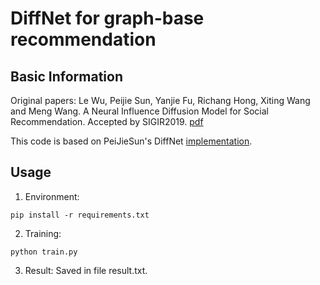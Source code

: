 # DiffNet for graph-base recommendation
## Basic Information
Original papers: Le Wu, Peijie Sun, Yanjie Fu, Richang Hong, Xiting Wang and Meng Wang. A Neural Influence Diffusion Model for Social Recommendation. Accepted by SIGIR2019. [pdf](https://arxiv.org/pdf/1904.10322.pdf)

This code is based on PeiJieSun's DiffNet [implementation](https://github.com/PeiJieSun/diffnet).
## Usage
1. Environment: 
```
pip install -r requirements.txt
```
2. Training:
```
python train.py
```
3. Result:
Saved in file result.txt.
